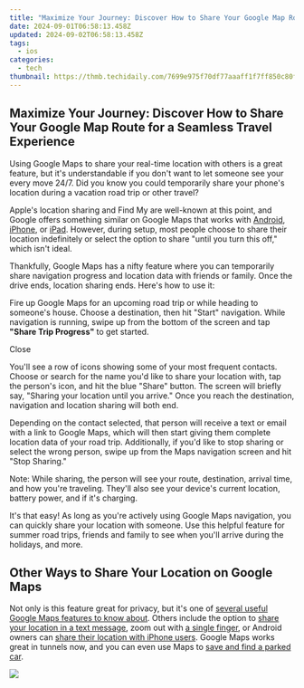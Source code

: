 ```yaml
---
title: "Maximize Your Journey: Discover How to Share Your Google Map Route for a Seamless Travel Experience"
date: 2024-09-01T06:58:13.458Z
updated: 2024-09-02T06:58:13.458Z
tags:
  - ios
categories:
  - tech
thumbnail: https://thmb.techidaily.com/7699e975f70df77aaaff1f7ff850c80f5528a8664aaaf1c97135009707fe41f7.jpg
---
```


## Maximize Your Journey: Discover How to Share Your Google Map Route for a Seamless Travel Experience

Using Google Maps to share your real-time location with others is a great feature, but it's understandable if you don't want to let someone see your every move 24/7\. Did you know you could temporarily share your phone's location during a vacation road trip or other travel?

 Apple's location sharing and Find My are well-known at this point, and Google offers something similar on Google Maps that works with [Android](https://www.anrdoezrs.net/links/3607085/type/dlg/sid/UUhtgUeUpU2003079/https://play.google.com/store/apps/details?id=com.google.android.apps.maps&hl=en%5FUS&gl=US), [iPhone](https://apps.apple.com/us/app/google-maps/id585027354), or [iPad](https://apps.apple.com/us/app/google-maps/id585027354). However, during setup, most people choose to share their location indefinitely or select the option to share "until you turn this off," which isn't ideal.

 Thankfully, Google Maps has a nifty feature where you can temporarily share navigation progress and location data with friends or family. Once the drive ends, location sharing ends. Here's how to use it:

 Fire up Google Maps for an upcoming road trip or while heading to someone's house. Choose a destination, then hit "Start" navigation. While navigation is running, swipe up from the bottom of the screen and tap **"Share Trip Progress"** to get started.

Close 

 You'll see a row of icons showing some of your most frequent contacts. Choose or search for the name you'd like to share your location with, tap the person's icon, and hit the blue "Share" button. The screen will briefly say, "Sharing your location until you arrive." Once you reach the destination, navigation and location sharing will both end.

 Depending on the contact selected, that person will receive a text or email with a link to Google Maps, which will then start giving them complete location data of your road trip. Additionally, if you'd like to stop sharing or select the wrong person, swipe up from the Maps navigation screen and hit "Stop Sharing."

 Note: While sharing, the person will see your route, destination, arrival time, and how you're traveling. They'll also see your device's current location, battery power, and if it's charging.

 It's that easy! As long as you're actively using Google Maps navigation, you can quickly share your location with someone. Use this helpful feature for summer road trips, friends and family to see when you'll arrive during the holidays, and more.

##  Other Ways to Share Your Location on Google Maps

 Not only is this feature great for privacy, but it's one of [several useful Google Maps features to know about](https://location-social.techidaily.com/how-to-detect-and-stop-mspy-from-spying-on-your-oppo-a1x-5g-drfone-by-drfone-virtual-android/). Others include the option to [share your location in a text message](https://fox-boxes.techidaily.com/updated-symphony-for-statuses-whatsapps-melodic-feature/), zoom out with [a single finger](https://hardware-help.techidaily.com/1722970490695-install-instantly-top-rated-driver-software-for-arduino-mega-2560-download-today/), or Android owners can [share their location with iPhone users](https://buynow-reviews.techidaily.com/senso-activbuds-wireless-headphones-review-affordable/). Google Maps works great in tunnels now, and you can even use Maps to [save and find a parked car](https://android-transfer.techidaily.com/how-to-transfer-data-from-samsung-galaxy-s23-ultra-to-other-android-devices-drfone-by-drfone-transfer-from-android-transfer-from-android/).

<ins class="adsbygoogle"
     style="display:block"
     data-ad-format="autorelaxed"
     data-ad-client="ca-pub-7571918770474297"
     data-ad-slot="1223367746"></ins>



<ins class="adsbygoogle"
     style="display:block"
     data-ad-client="ca-pub-7571918770474297"
     data-ad-slot="8358498916"
     data-ad-format="auto"
     data-full-width-responsive="true"></ins>



<!-- affiliate ads begin -->
<a href="https://estore.winxdvd.com/order/checkout.php?PRODS=12653808&QTY=1&AFFILIATE=108875&CART=1"><img src="https://www.winxdvd.com/affiliate/new-banner/wt-500x500.jpg" border="0"></a>
<!-- affiliate ads end -->